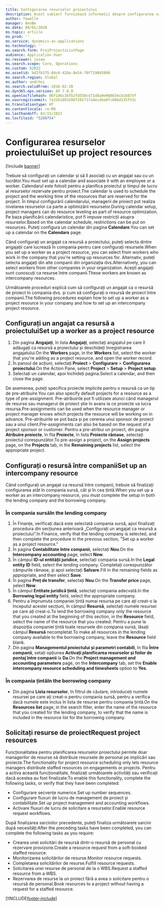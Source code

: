 ```yaml
---
title: Configurarea resurselor proiectului
description: Acest subiect furnizează informații despre configurarea sau solicitarea resurselor de proiect.
author: Yowelle
manager: AnnBe
ms.date: 09/01/2020
ms.topic: article
ms.prod: ''
ms.service: dynamics-ax-applications
ms.technology: ''
ms.search.form: ProjProjectsListPage
audience: Application User
ms.reviewer: josaw
ms.search.scope: Core, Operations
ms.custom: 82022
ms.assetid: bd2fb375-84c6-428a-8e54-f0f719045898
ms.search.region: Global
ms.author: andchoi
ms.search.validFrom: 2016-02-28
ms.dyn365.ops.version: AX 7.0.0
ms.openlocfilehash: 0bf146c3bfb2fd558c471d8a9e980834cb1b87df
ms.sourcegitcommit: fa32b1893286f20271fa4ec4be8fc68bd135f53c
ms.translationtype: HT
ms.contentlocale: ro-RO
ms.lasthandoff: 02/15/2021
ms.locfileid: "5288754"
---
```

# <a name="set-up-project-resources"></a><span data-ttu-id="ca2fe-103">Configurarea resurselor proiectului</span><span class="sxs-lookup"><span data-stu-id="ca2fe-103">Set up project resources</span></span>

[!include [banner](../includes/banner.md)]

<span data-ttu-id="ca2fe-104">Trebuie să configurați un calendar și să îl asociați cu un angajat sau cu un lucrător.</span><span class="sxs-lookup"><span data-stu-id="ca2fe-104">You must set up a calendar and associate it with an employee or a worker.</span></span> <span data-ttu-id="ca2fe-105">Calendarul este folosit pentru a planifica proiectul și timpul de lucru al resurselor rezervate pentru proiect.</span><span class="sxs-lookup"><span data-stu-id="ca2fe-105">The calendar is used to schedule the project and the working time of the resources that are reserved for the project.</span></span> <span data-ttu-id="ca2fe-106">În timpul configurării calendarului, managerii de proiect pot realiza nivelarea resurselor ca parte a optimizării resurselor.</span><span class="sxs-lookup"><span data-stu-id="ca2fe-106">During calendar setup, project managers can do resource leveling as part of resource optimization.</span></span> <span data-ttu-id="ca2fe-107">Pe baza planificării calendaristice, pot fi impuse restricții asupra resurselor.</span><span class="sxs-lookup"><span data-stu-id="ca2fe-107">Based on the calendar schedule, restrictions can be put on resources.</span></span> <span data-ttu-id="ca2fe-108">Puteți configura un calendar din pagina **Calendare**.</span><span class="sxs-lookup"><span data-stu-id="ca2fe-108">You can set up a calendar on the **Calendars** page.</span></span>

<span data-ttu-id="ca2fe-109">Când configurați un angajat ca resursă a proiectului, puteți selecta dintre angajații care lucrează în compania pentru care configurați resursele.</span><span class="sxs-lookup"><span data-stu-id="ca2fe-109">When you set up a worker as a project resource, you can select from workers who work in the company that you're setting up resources for.</span></span> <span data-ttu-id="ca2fe-110">Alternativ, puteți selecta angajați din alte companii din organizația dvs.</span><span class="sxs-lookup"><span data-stu-id="ca2fe-110">Alternatively, you can select workers from other companies in your organization.</span></span> <span data-ttu-id="ca2fe-111">Acești angajați sunt cunoscuți ca resurse între companii.</span><span class="sxs-lookup"><span data-stu-id="ca2fe-111">These workers are known as intercompany resources.</span></span>

<span data-ttu-id="ca2fe-112">Următoarele proceduri explică cum să configurați un angajat ca o resursă de proiect în compania dvs. și cum să configurați o resursă de proiect între companii.</span><span class="sxs-lookup"><span data-stu-id="ca2fe-112">The following procedures explain how to set up a worker as a project resource in your company and how to set up an intercompany project resource.</span></span>

## <a name="set-up-a-worker-as-a-project-resource"></a><span data-ttu-id="ca2fe-113">Configurați un angajat ca resursă a proiectului</span><span class="sxs-lookup"><span data-stu-id="ca2fe-113">Set up a worker as a project resource</span></span>

1. <span data-ttu-id="ca2fe-114">Din pagina **Angajați**, în lista **Angajați**, selectați angajatul pe care îl adăugați ca resursă a proiectului și deschideți înregistrarea angajatului.</span><span class="sxs-lookup"><span data-stu-id="ca2fe-114">On the **Workers** page, in the **Workers** list, select the worker that you're adding as a project resource, and open the worker record.</span></span>
2. <span data-ttu-id="ca2fe-115">În panoul de acțiuni, selectați **Proiect** &gt; **Configurare** &gt; **Configurarea proiectului**.</span><span class="sxs-lookup"><span data-stu-id="ca2fe-115">On the Action Pane, select **Project** &gt; **Setup** &gt; **Project setup**.</span></span>
3. <span data-ttu-id="ca2fe-116">Selectați un calendar, apoi închideți pagina.</span><span class="sxs-lookup"><span data-stu-id="ca2fe-116">Select a calendar, and then close the page.</span></span>

<span data-ttu-id="ca2fe-117">De asemenea, puteți specifica proiecte implicite pentru o resursă ca un tip de pre-atribuire.</span><span class="sxs-lookup"><span data-stu-id="ca2fe-117">You can also specify default projects for a resource as a type of pre-assignment.</span></span> <span data-ttu-id="ca2fe-118">Pre-atribuirile pot fi utilizate atunci când managerul de resurse sau managerul de proiect știe în avans la ce proiecte va lucra resursa.</span><span class="sxs-lookup"><span data-stu-id="ca2fe-118">Pre-assignments can be used when the resource manager or project manager knows which projects the resource will be working on in advance.</span></span> <span data-ttu-id="ca2fe-119">Pre-atribuirile se pot baza și pe cererea unui sponsor de proiect sau a unui client.</span><span class="sxs-lookup"><span data-stu-id="ca2fe-119">Pre-assignments can also be based on the request of a project sponsor or customer.</span></span> <span data-ttu-id="ca2fe-120">Pentru a pre-atribui un proiect, din pagina **Atribuire proiecte**, în fila **Proiecte**, în lista **Proiecte rămase**, selectați proiectul corespunzător.</span><span class="sxs-lookup"><span data-stu-id="ca2fe-120">To pre-assign a project, on the **Assign projects** page, on the **Projects** tab, in the **Remaining projects** list, select the appropriate project.</span></span>

## <a name="set-up-an-intercompany-resource"></a><span data-ttu-id="ca2fe-121">Configurați o resursă între companii</span><span class="sxs-lookup"><span data-stu-id="ca2fe-121">Set up an intercompany resource</span></span>

<span data-ttu-id="ca2fe-122">Când configurați un angajat ca resursă între companii, trebuie să finalizați configurarea atât în compania sursă, cât și în cea țintă.</span><span class="sxs-lookup"><span data-stu-id="ca2fe-122">When you set up a worker as an intercompany resource, you must complete the setup in both the lending company and the borrowing company.</span></span>

### <a name="in-the-lending-company"></a><span data-ttu-id="ca2fe-123">În compania sursă</span><span class="sxs-lookup"><span data-stu-id="ca2fe-123">In the lending company</span></span>

1. <span data-ttu-id="ca2fe-124">În Finanțe, verificați dacă este selectată compania sursă, apoi finalizați procedura din secțiunea anterioară „Configurați un angajat ca resursă a proiectului”.</span><span class="sxs-lookup"><span data-stu-id="ca2fe-124">In Finance, verify that the lending company is selected, and then complete the procedure in the previous section, "Set up a worker as a project resource."</span></span>
2. <span data-ttu-id="ca2fe-125">În pagina **Contabilitate între companii**, selectați **Nou**.</span><span class="sxs-lookup"><span data-stu-id="ca2fe-125">On the **Intercompany accounting** page, select **New**.</span></span>
3. <span data-ttu-id="ca2fe-126">În câmpul **ID-ul entității juridice**, selectați compania sursă.</span><span class="sxs-lookup"><span data-stu-id="ca2fe-126">In the **Legal entity ID** field, select the lending company.</span></span> <span data-ttu-id="ca2fe-127">Completați corespunzător câmpurile rămase, și apoi selectați **Salvare**.</span><span class="sxs-lookup"><span data-stu-id="ca2fe-127">Fill in the remaining fields as appropriate, and then select **Save**.</span></span>
4. <span data-ttu-id="ca2fe-128">În pagina **Preț de transfer**, selectați **Nou**.</span><span class="sxs-lookup"><span data-stu-id="ca2fe-128">On the **Transfer price** page, select **New**.</span></span>
5. <span data-ttu-id="ca2fe-129">În câmpul **Entitate juridică țintă**, selectați compania adecvată.</span><span class="sxs-lookup"><span data-stu-id="ca2fe-129">In the **Borrowing legal entity** field, select the appropriate company.</span></span>
6. <span data-ttu-id="ca2fe-130">Pentru a împrumuta companiei țintă numai resursa pe care ați creat-o la începutul acestei secțiuni, în câmpul **Resursă**, selectați numele resursei pe care ați creat-o.</span><span class="sxs-lookup"><span data-stu-id="ca2fe-130">To lend the borrowing company only the resource that you created at the beginning of this section, in the **Resource** field, select the name of the resource that you created.</span></span> <span data-ttu-id="ca2fe-131">Pentru a pune la dispoziția companiei țintă toate resursele din compania sursă, lăsați câmpul **Resursă** necompletat.</span><span class="sxs-lookup"><span data-stu-id="ca2fe-131">To make all resources in the lending company available to the borrowing company, leave the **Resource** field blank.</span></span>
7. <span data-ttu-id="ca2fe-132">Din pagina **Managementul proiectului și parametri contabili**, în fila **Între companii**, setați opțiunea **Activați planificarea resurselor și foilor de pontaj între companii** la **Da**.</span><span class="sxs-lookup"><span data-stu-id="ca2fe-132">On the **Project management and accounting parameters** page, on the **Intercompany** tab, set the **Enable intercompany resource scheduling and timesheets** option to **Yes**.</span></span>

### <a name="in-the-borrowing-company"></a><span data-ttu-id="ca2fe-133">În compania țintă</span><span class="sxs-lookup"><span data-stu-id="ca2fe-133">In the borrowing company</span></span>

- <span data-ttu-id="ca2fe-134">Din pagina **Lista resurselor**, în filtrul de căutare, introduceți numele resursei pe care ați creat-o pentru compania sursă, pentru a verifica dacă numele este inclus în lista de resurse pentru compania țintă.</span><span class="sxs-lookup"><span data-stu-id="ca2fe-134">On the **Resources list** page, in the search filter, enter the name of the resource that you created for the lending company, to verify that the name is included in the resource list for the borrowing company.</span></span>

## <a name="request-project-resources"></a><span data-ttu-id="ca2fe-135">Solicitați resurse de proiect</span><span class="sxs-lookup"><span data-stu-id="ca2fe-135">Request project resources</span></span>
<span data-ttu-id="ca2fe-136">Funcționalitatea pentru planificarea resurselor proiectului permite doar managerilor de resurse să distribuie resursele de personal pe implicări sau proiecte.</span><span class="sxs-lookup"><span data-stu-id="ca2fe-136">The functionality for project resource scheduling only lets resource managers distribute staffed resources on engagements or projects.</span></span> <span data-ttu-id="ca2fe-137">Pentru a activa această funcționalitate, finalizați următoarele activități sau verificați dacă acestea au fost finalizate:</span><span class="sxs-lookup"><span data-stu-id="ca2fe-137">To enable this functionality, complete the following tasks, or verify that they have been completed:</span></span>

- <span data-ttu-id="ca2fe-138">Configurare secvențe numerice.</span><span class="sxs-lookup"><span data-stu-id="ca2fe-138">Set up number sequences.</span></span>
- <span data-ttu-id="ca2fe-139">Configurare fluxuri de lucru de management de proiect și contabilitate.</span><span class="sxs-lookup"><span data-stu-id="ca2fe-139">Set up project management and accounting workflows.</span></span>
- <span data-ttu-id="ca2fe-140">Activare fluxuri de lucru de solicitare a resurselor.</span><span class="sxs-lookup"><span data-stu-id="ca2fe-140">Enable resource request workflows.</span></span>

<span data-ttu-id="ca2fe-141">După finalizarea sarcinilor precedente, puteți finaliza următoarele sarcini după necesități:</span><span class="sxs-lookup"><span data-stu-id="ca2fe-141">After the preceding tasks have been completed, you can complete the following tasks as you require:</span></span>

- <span data-ttu-id="ca2fe-142">Crearea unei solicitări de resursă dintr-o resursă de personal cu rezervare provizorie.</span><span class="sxs-lookup"><span data-stu-id="ca2fe-142">Create a resource request from a soft-booked staffed resource.</span></span>
- <span data-ttu-id="ca2fe-143">Monitorizarea solicitărilor de resurse.</span><span class="sxs-lookup"><span data-stu-id="ca2fe-143">Monitor resource requests.</span></span>
- <span data-ttu-id="ca2fe-144">Completarea solicitărilor de resurse.</span><span class="sxs-lookup"><span data-stu-id="ca2fe-144">Fulfill resource requests.</span></span>
- <span data-ttu-id="ca2fe-145">Solicitarea unei resurse de personal de la o WBS.</span><span class="sxs-lookup"><span data-stu-id="ca2fe-145">Request a staffed resource from a WBS.</span></span>
- <span data-ttu-id="ca2fe-146">Rezervarea de resurse la un proiect fără a avea o solicitare pentru o resursă de personal.</span><span class="sxs-lookup"><span data-stu-id="ca2fe-146">Book resources to a project without having a request for a staffed resource.</span></span>


[!INCLUDE[footer-include](../includes/footer-banner.md)]